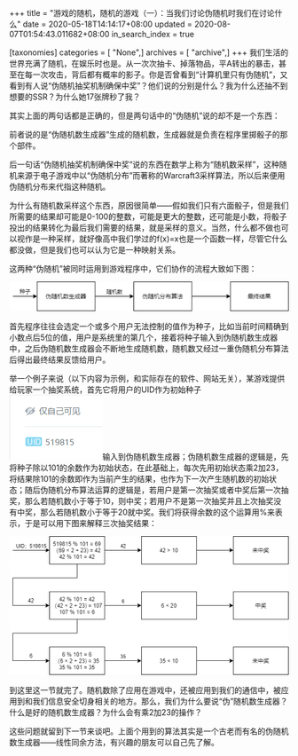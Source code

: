 +++
title = "游戏的随机，随机的游戏（一）：当我们讨论伪随机时我们在讨论什么"
date = 2020-05-18T14:14:17+08:00
updated = 2020-08-07T01:54:43.011682+08:00
in_search_index = true

[taxonomies]
categories = [ "None",]
archives = [ "archive",]
+++
我们生活的世界充满了随机，在娱乐时也是。从一次次抽卡、掉落物品，平A转出的暴击，甚至在每一次攻击，背后都有概率的影子。你是否曾看到“计算机里只有伪随机”，又看到有人说“伪随机抽奖机制确保中奖”？他们说的分别是什么？我为什么还抽不到想要的SSR？为什么她17张牌秒了我？

<!-- more -->

其实上面的两句话都是正确的，但是两句话中的“伪随机”说的却不是一个东西：

前者说的是“伪随机数生成器”生成的随机数，生成器就是负责在程序里掷骰子的那个部件。

后一句话“伪随机抽奖机制确保中奖”说的东西在数学上称为“随机数采样”，这种随机来源于电子游戏中以“伪随机分布”而著称的Warcraft3采样算法，所以后来便用伪随机分布来代指这种随机。

为什么有随机数采样这个东西，原因很简单——假如我们只有六面骰子，但是我们所需要的结果却可能是0-100的整数，可能是更大的整数，还可能是小数，将骰子投出的结果转化为最后我们需要的结果，就是采样的意义。当然，什么都不做也可以视作是一种采样，就好像高中我们学过的f(x)=x也是一个函数一样，尽管它什么都没做，但是我们也可以认为它是一种映射关系。

这两种“伪随机”被同时运用到游戏程序中，它们协作的流程大致如下图：

![协作流程](流程图.png)

首先程序往往会选定一个或多个用户无法控制的值作为种子，比如当前时间精确到小数点后5位的值，用户是系统里的第几个，接着将种子输入到伪随机数生成器中，之后伪随机数生成器会不断地生成随机数，随机数又经过一重伪随机分布算法后得出最终结果反馈给用户。

举一个例子来说（以下内容为示例，和实际存在的软件、网站无关），某游戏提供给玩家一个抽奖系统，首先它将用户的UID作为初始种子![UID](UID.png)输入到伪随机数生成器；伪随机数生成器的逻辑是，先将种子除以101的余数作为初始状态，在此基础上，每次先用初始状态乘2加23，将结果除101的余数即作为当前产生的结果，也作为下一次产生随机数的初始状态；随后伪随机分布算法运算的逻辑是，若用户是第一次抽奖或者中奖后第一次抽奖，那么若随机数小于等于10，则中奖；若用户不是第一次抽奖并且上次抽奖没有中奖，那么若随机数小于等于20就中奖。我们将获得余数的这个运算用%来表示，于是可以用下图来解释三次抽奖结果：

![示例](示例.png)

到这里这一节就完了。随机数除了应用在游戏中，还被应用到我们的通信中，被应用到和我们信息安全切身相关的地方。那么，我们为什么要说“伪”随机数生成器？什么是好的随机数生成器？为什么会有乘2加23的操作？

这些问题就留到下一节来谈吧。上面个用到的算法其实是一个古老而有名的伪随机数生成器——线性同余方法，有兴趣的朋友可以自己先了解。